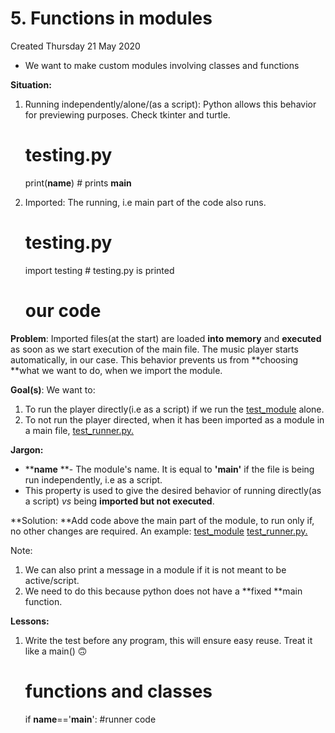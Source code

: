 # 5. Functions in modules
Created Thursday 21 May 2020


* We want to make custom modules involving classes and functions


**Situation:**

1. Running independently/alone/(as a script): Python allows this behavior for previewing purposes. Check tkinter and turtle.

	# testing.py
	print(__name__) # prints __main__
		

2. Imported: The running, i.e main part of the code also runs.

	# testing.py
	import testing # testing.py is printed
	# our code
			
**Problem**: Imported files(at the start) are loaded **into memory** and **executed** as soon as we start execution of the main file. The music player starts automatically, in our case. This behavior prevents us from **choosing **what we want to do, when we import the module.

**Goal(s)**: We want to: 

1. To run the player directly(i.e as a script) if we run the [test_module](./3._Functions_in_modules/test_module.py) alone.
2. To not run the player directed, when it has been imported as a module in a main file, [test_runner.py.](./3._Functions_in_modules/test_runner.py)


**Jargon:**

* **__name__ **- The module's name. It is equal to **'__main__'** if the file is being run independently, i.e as a script. 
* This property is used to give the desired behavior of running directly(as a script) *vs* being **imported but not executed**.  


**Solution: **Add code above the main part of the module, to run only if, no other changes are required.
An example:  [test_module](./3._Functions_in_modules/test_module.py) [test_runner.py.](./3._Functions_in_modules/test_runner.py)

Note: 

1. We can also print a message in a module if it is not meant to be active/script.
2. We need to do this because python does not have a **fixed **main function.


**Lessons:**

1. Write the test before any program, this will ensure easy reuse. Treat it like a main() 🙃️

	# functions and classes
	
	if __name__=='__main__':
		#runner code

